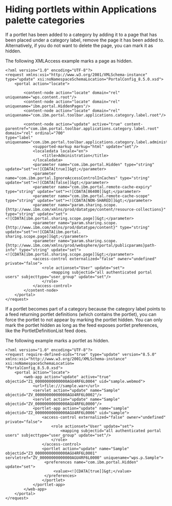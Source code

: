 # Hiding portlets within Applications palette categories

If a portlet has been added to a category by adding it to a page that has been placed under a category label, remove the page it has been added to. Alternatively, if you do not want to delete the page, you can mark it as hidden.

The following XMLAccess example marks a page as hidden.

```
<?xml version="1.0" encoding="UTF-8"?>
<request xmlns:xsi="http://www.w3.org/2001/XMLSchema-instance" type="update" xsi:noNamespaceSchemaLocation="PortalConfig_8.5.0.xsd">
    <portal action="locate">
    
        <content-node action="locate" domain="rel" uniquename="wps.content.root"/>   
        <content-node action="locate" domain="rel" uniquename="ibm.portal.HiddenPages"/>
        <content-node action="locate" domain="rel" uniquename="com.ibm.portal.toolbar.applications.category.label.root"/>
                    
        <content-node action="update" active="true" content-parentref="com.ibm.portal.toolbar.applications.category.label.root" domain="rel" ordinal="700" 
type="label" uniquename="com.ibm.portal.toolbar.applications.category.label.administration">
            <supported-markup markup="html" update="set"/>
            <localedata locale="en">
                <title>Administration</title>
            </localedata>
            <parameter name="com.ibm.portal.Hidden" type="string" update="set"><![CDATA[true]]&gt;</parameter>
            <parameter name="com.ibm.portal.IgnoreAccessControlInCaches" type="string" update="set"><![CDATA[false]]&gt;</parameter>
            <parameter name="com.ibm.portal.remote-cache-expiry" type="string" update="set"><![CDATA[86400]]&gt;</parameter>
            <parameter name="com.ibm.portal.remote-cache-scope" type="string" update="set"><![CDATA[NON-SHARED]]&gt;</parameter>
            <parameter name="param.sharing.scope.{http://www.ibm.com/xmlns/prod/datatype/content/resource-collections}" type="string" update="set">
<![CDATA[ibm.portal.sharing.scope.page]]&gt;</parameter>
            <parameter name="param.sharing.scope.{http://www.ibm.com/xmlns/prod/datatype/content}" type="string" update="set"><![CDATA[ibm.portal.
sharing.scope.page]]&gt;</parameter>
            <parameter name="param.sharing.scope.{http://www.ibm.com/xmlns/prod/websphere/portal/publicparams}path-info" type="string" update="set">
<![CDATA[ibm.portal.sharing.scope.page]]&gt;</parameter>
            <access-control externalized="false" owner="undefined" private="false">
                <role actionset="User" update="set">
                    <mapping subjectid="all authenticated portal users" subjecttype="user_group" update="set"/>
                </role>
            </access-control>  
        </content-node>
    </portal>
</request>
```

If a portlet becomes part of a category because the category label points to a feed returning portlet definitions \(which contains the portlet\), you can force the portlet to not appear by marking the portlet hidden. You can only mark the portlet hidden as long as the feed exposes portlet preferences, like the PortletDefinitionList feed does.

The following example marks a portlet as hidden.

```
<?xml version="1.0" encoding="UTF-8"?>
<request require-defined-oids="true" type="update" version="8.5.0" xmlns:xsi="http://www.w3.org/2001/XMLSchema-instance" 
xsi:noNamespaceSchemaLocation=
"PortalConfig_8.5.0.xsd">
    <portal action="locate">
        <web-app action="update" active="true" objectid="Z1_00000000000000AGU4RF6L0004" uid="sample.webmod">
            <url>file:///sample.war</url>
            <servlet action="update" name="Sample" objectid="ZV_00000000000000AGU4RF6L0002"/>
            <servlet action="update" name="Sample" objectid="ZV_00000000000000AGU4RF6L0000"/>
            <portlet-app action="update" name="sample" objectid="Z2_00000000000000AGU4RF6L0006" uid="sample">
                <access-control externalized="false" owner="undefined" private="false">
                    <role actionset="User" update="set">
                        <mapping subjectid="all authenticated portal users" subjecttype="user_group" update="set"/>
                    </role>
                </access-control>
                <portlet action="update" name="Sample" objectid="Z3_00000000000000AGU4RF6L0001" 
servletref="ZV_00000000000000AGU4RF6L0000" uniquename="wps.p.Sample">
                 <preferences name="com.ibm.portal.Hidden" update="set">
                     <value><![CDATA[true]]&gt;</value>
                 </preferences>
                </portlet>
            </portlet-app>
        </web-app>
    </portal>
</request>
```
